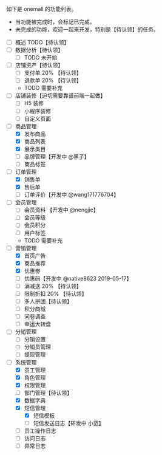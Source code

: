 如下是 onemall 的功能列表。

* 当功能被完成时，会标记已完成。
* 未完成的功能，欢迎一起来开发，特别是【待认领】的任务。

- [ ] 概述 TODO【待认领】
- [ ] 数据分析【待认领】
    - [ ] TODO 未开始
- [ ] 店铺资产【待认领】
    - [ ] 支付单 20% 【待认领】
    - [ ] 退款单 20% 【待认领】
    - TODO 需要补充
- [ ] 店铺装修【迫切需要靠谱前端一起做】
    - [ ] H5 装修
    - [ ] 小程序装修
    - [ ] 自定义页面
- [ ] 商品管理
    - [x] 发布商品
    - [x] 商品列表
    - [x] 展示类目
    - [ ] 品牌管理【开发中 @黑子】
    - [ ] 商品标签
- [ ] 订单管理
    - [x] 销售单
    - [x] 售后单
    - [ ] 订单评价【开发中 @wang171776704】
- [ ] 会员管理
    - [ ] 会员资料 【开发中 @nengjie】
    - [ ] 会员等级
    - [ ] 会员积分
    - [ ] 用户标签
    - TODO 需要补充
- [ ] 营销管理
    - [x] 首页广告
    - [x] 商品推荐
    - [x] 优惠劵
    - [ ] 优惠码【开发中 @native8623 2019-05-17】
    - [ ] 满减送 20% 【待认领】
    - [ ] 限制折扣 20% 【待认领】
    - [ ] 多人拼团【待认领】
    - [ ] 积分商城
    - [ ] 问卷调查
    - [ ] 幸运大转盘
- [ ] 分销管理
    - [ ] 分销设置
    - [ ] 分销员管理
    - [ ] 提现管理
- [ ] 系统管理
    - [x] 员工管理
    - [x] 角色管理 <!--【前端页面需要细化下】-->
    - [x] 权限管理 <!--【前端页面需要细化下】-->
    - [ ] 部门管理【待认领】
    - [x] 数据字典
    - [x] 短信管理
        - [X] 短信模板
        - [ ] 短信发送日志【研发中 小范】
    - [ ] 员工操作日志
    - [ ] 访问日志
    - [ ] 异常日志
